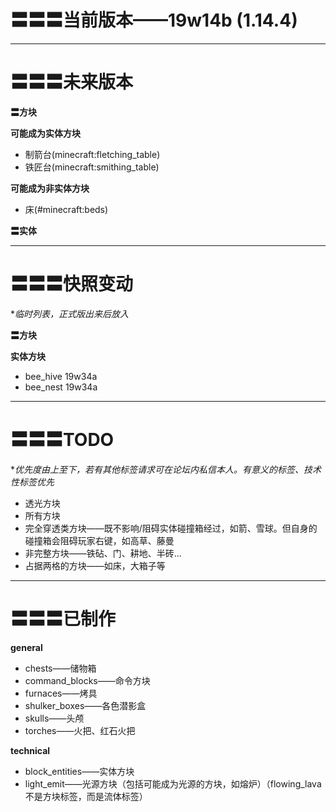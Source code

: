 # 〓〓〓当前版本——19w14b (1.14.4)


***


# 〓〓〓未来版本

**〓方块**

**可能成为实体方块**

- 制箭台(minecraft:fletching_table)
- 铁匠台(minecraft:smithing_table)

**可能成为非实体方块**

- 床(#minecraft:beds)


**〓实体**


***


# 〓〓〓快照变动
**临时列表，正式版出来后放入*

**〓方块**

**实体方块**

- bee_hive  19w34a
- bee_nest  19w34a


***


# 〓〓〓TODO
**优先度由上至下，若有其他标签请求可在论坛内私信本人。有意义的标签、技术性标签优先*

- 透光方块
- 所有方块
- 完全穿透类方块——既不影响/阻碍实体碰撞箱经过，如箭、雪球。但自身的碰撞箱会阻碍玩家右键，如高草、藤曼
- 非完整方块——铁砧、门、耕地、半砖...
- 占据两格的方块——如床，大箱子等

***

# 〓〓〓已制作

**general**

- chests——储物箱
- command_blocks——命令方块
- furnaces——烤具
- shulker_boxes——各色潜影盒
- skulls——头颅
- torches——火把、红石火把

**technical**

- block_entities——实体方块
- light_emit——光源方块（包括可能成为光源的方块，如熔炉）（flowing_lava不是方块标签，而是流体标签）
